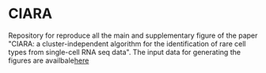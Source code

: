 # CIARA
Repository for reproduce all the main and supplementary figure of the paper "CIARA: a cluster-independent algorithm for the identification of rare cell types from single-cell RNA seq data". 
The input data for generating the figures are availbale[here](https://hmgubox2.helmholtz-muenchen.de/index.php/s/x83jDLHobM7Qer6)

